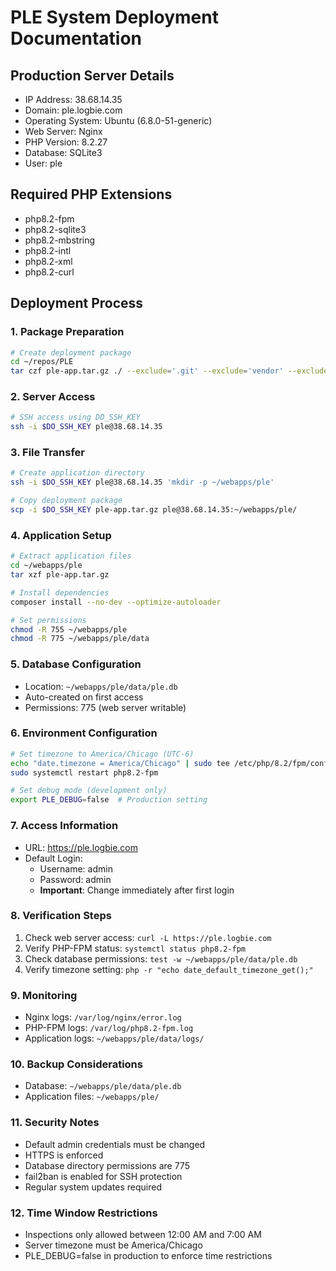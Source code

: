 # PLE System Deployment Documentation

## Production Server Details
- IP Address: 38.68.14.35
- Domain: ple.logbie.com
- Operating System: Ubuntu (6.8.0-51-generic)
- Web Server: Nginx
- PHP Version: 8.2.27
- Database: SQLite3
- User: ple

## Required PHP Extensions
- php8.2-fpm
- php8.2-sqlite3
- php8.2-mbstring
- php8.2-intl
- php8.2-xml
- php8.2-curl

## Deployment Process

### 1. Package Preparation
```bash
# Create deployment package
cd ~/repos/PLE
tar czf ple-app.tar.gz ./ --exclude='.git' --exclude='vendor' --exclude='node_modules'
```

### 2. Server Access
```bash
# SSH access using DO_SSH_KEY
ssh -i $DO_SSH_KEY ple@38.68.14.35
```

### 3. File Transfer
```bash
# Create application directory
ssh -i $DO_SSH_KEY ple@38.68.14.35 'mkdir -p ~/webapps/ple'

# Copy deployment package
scp -i $DO_SSH_KEY ple-app.tar.gz ple@38.68.14.35:~/webapps/ple/
```

### 4. Application Setup
```bash
# Extract application files
cd ~/webapps/ple
tar xzf ple-app.tar.gz

# Install dependencies
composer install --no-dev --optimize-autoloader

# Set permissions
chmod -R 755 ~/webapps/ple
chmod -R 775 ~/webapps/ple/data
```

### 5. Database Configuration
- Location: `~/webapps/ple/data/ple.db`
- Auto-created on first access
- Permissions: 775 (web server writable)

### 6. Environment Configuration
```bash
# Set timezone to America/Chicago (UTC-6)
echo "date.timezone = America/Chicago" | sudo tee /etc/php/8.2/fpm/conf.d/timezone.ini
sudo systemctl restart php8.2-fpm

# Set debug mode (development only)
export PLE_DEBUG=false  # Production setting
```

### 7. Access Information
- URL: https://ple.logbie.com
- Default Login:
  - Username: admin
  - Password: admin
  - **Important**: Change immediately after first login

### 8. Verification Steps
1. Check web server access: `curl -L https://ple.logbie.com`
2. Verify PHP-FPM status: `systemctl status php8.2-fpm`
3. Check database permissions: `test -w ~/webapps/ple/data/ple.db`
4. Verify timezone setting: `php -r "echo date_default_timezone_get();"`

### 9. Monitoring
- Nginx logs: `/var/log/nginx/error.log`
- PHP-FPM logs: `/var/log/php8.2-fpm.log`
- Application logs: `~/webapps/ple/data/logs/`

### 10. Backup Considerations
- Database: `~/webapps/ple/data/ple.db`
- Application files: `~/webapps/ple/`

### 11. Security Notes
- Default admin credentials must be changed
- HTTPS is enforced
- Database directory permissions are 775
- fail2ban is enabled for SSH protection
- Regular system updates required

### 12. Time Window Restrictions
- Inspections only allowed between 12:00 AM and 7:00 AM
- Server timezone must be America/Chicago
- PLE_DEBUG=false in production to enforce time restrictions
